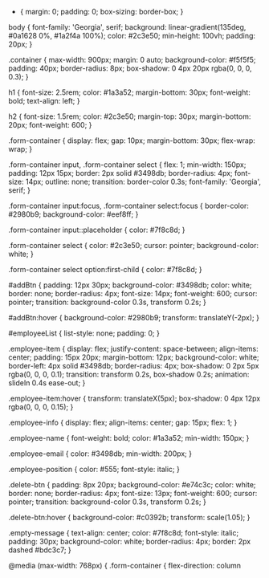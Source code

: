 * {
  margin: 0;
  padding: 0;
  box-sizing: border-box;
}

body {
  font-family: 'Georgia', serif;
  background: linear-gradient(135deg, #0a1628 0%, #1a2f4a 100%);
  color: #2c3e50;
  min-height: 100vh;
  padding: 20px;
}

.container {
  max-width: 900px;
  margin: 0 auto;
  background-color: #f5f5f5;
  padding: 40px;
  border-radius: 8px;
  box-shadow: 0 4px 20px rgba(0, 0, 0, 0.3);
}

h1 {
  font-size: 2.5rem;
  color: #1a3a52;
  margin-bottom: 30px;
  font-weight: bold;
  text-align: left;
}

h2 {
  font-size: 1.5rem;
  color: #2c3e50;
  margin-top: 30px;
  margin-bottom: 20px;
  font-weight: 600;
}

.form-container {
  display: flex;
  gap: 10px;
  margin-bottom: 30px;
  flex-wrap: wrap;
}

.form-container input,
.form-container select {
  flex: 1;
  min-width: 150px;
  padding: 12px 15px;
  border: 2px solid #3498db;
  border-radius: 4px;
  font-size: 14px;
  outline: none;
  transition: border-color 0.3s;
  font-family: 'Georgia', serif;
}

.form-container input:focus,
.form-container select:focus {
  border-color: #2980b9;
  background-color: #eef8ff;
}

.form-container input::placeholder {
  color: #7f8c8d;
}

.form-container select {
  color: #2c3e50;
  cursor: pointer;
  background-color: white;
}

.form-container select option:first-child {
  color: #7f8c8d;
}

#addBtn {
  padding: 12px 30px;
  background-color: #3498db;
  color: white;
  border: none;
  border-radius: 4px;
  font-size: 14px;
  font-weight: 600;
  cursor: pointer;
  transition: background-color 0.3s, transform 0.2s;
}

#addBtn:hover {
  background-color: #2980b9;
  transform: translateY(-2px);
}

#employeeList {
  list-style: none;
  padding: 0;
}

.employee-item {
  display: flex;
  justify-content: space-between;
  align-items: center;
  padding: 15px 20px;
  margin-bottom: 12px;
  background-color: white;
  border-left: 4px solid #3498db;
  border-radius: 4px;
  box-shadow: 0 2px 5px rgba(0, 0, 0, 0.1);
  transition: transform 0.2s, box-shadow 0.2s;
  animation: slideIn 0.4s ease-out;
}

.employee-item:hover {
  transform: translateX(5px);
  box-shadow: 0 4px 12px rgba(0, 0, 0, 0.15);
}

.employee-info {
  display: flex;
  align-items: center;
  gap: 15px;
  flex: 1;
}

.employee-name {
  font-weight: bold;
  color: #1a3a52;
  min-width: 150px;
}

.employee-email {
  color: #3498db;
  min-width: 200px;
}

.employee-position {
  color: #555;
  font-style: italic;
}

.delete-btn {
  padding: 8px 20px;
  background-color: #e74c3c;
  color: white;
  border: none;
  border-radius: 4px;
  font-size: 13px;
  font-weight: 600;
  cursor: pointer;
  transition: background-color 0.3s, transform 0.2s;
}

.delete-btn:hover {
  background-color: #c0392b;
  transform: scale(1.05);
}

.empty-message {
  text-align: center;
  color: #7f8c8d;
  font-style: italic;
  padding: 30px;
  background-color: white;
  border-radius: 4px;
  border: 2px dashed #bdc3c7;
}

@media (max-width: 768px) {
  .form-container {
    flex-direction: column
